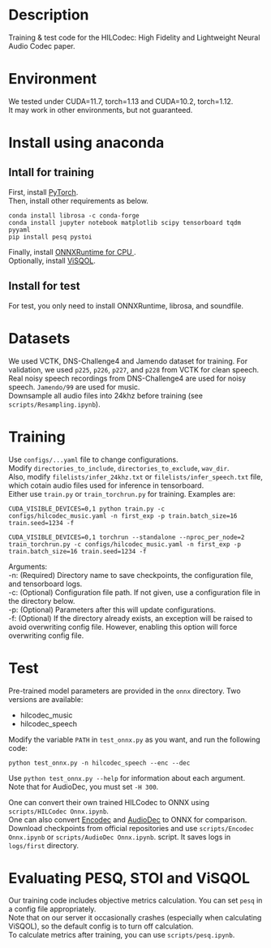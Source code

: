# Description
Training & test code for the HILCodec: High Fidelity and Lightweight Neural Audio Codec paper.

# Environment
We tested under CUDA=11.7, torch=1.13 and CUDA=10.2, torch=1.12.  
It may work in other environments, but not guaranteed.

# Install using anaconda
## Intall for training
First, install [PyTorch](https://pytorch.org/get-started/locally/).  
Then, install other requirements as below.
<pre><code>conda install librosa -c conda-forge
conda install jupyter notebook matplotlib scipy tensorboard tqdm pyyaml
pip install pesq pystoi</code></pre>
Finally, install [ONNXRuntime for CPU ](https://onnxruntime.ai/docs/install/).  
Optionally, install [ViSQOL](https://github.com/google/visqol).  
## Install for test
For test, you only need to install ONNXRuntime, librosa, and soundfile.  

# Datasets
We used VCTK, DNS-Challenge4 and Jamendo dataset for training.
For validation, we used `p225`, `p226`, `p227`, and `p228` from VCTK for clean speech. Real noisy speech recordings from DNS-Challenge4 are used for noisy speech. `Jamendo/99` are used for music.  
Downsample all audio files into 24khz before training (see `scripts/Resampling.ipynb`).  

# Training
Use `configs/...yaml` file to change configurations.  
Modify `directories_to_include`, `directories_to_exclude`, `wav_dir`.  
Also, modify `filelists/infer_24khz.txt` or `filelists/infer_speech.txt` file, which cotain audio files used for inference in tensorboard.  
Either use `train.py` or `train_torchrun.py` for training. Examples are:  
<pre><code>CUDA_VISIBLE_DEVICES=0,1 python train.py -c configs/hilcodec_music.yaml -n first_exp -p train.batch_size=16 train.seed=1234 -f</code></pre>
<pre><code>CUDA_VISIBLE_DEVICES=0,1 torchrun --standalone --nproc_per_node=2 train_torchrun.py -c configs/hilcodec_music.yaml -n first_exp -p train.batch_size=16 train.seed=1234 -f</code></pre>  
Arguments:  
-n: (Required) Directory name to save checkpoints, the configuration file, and tensorboard logs.  
-c: (Optional) Configuration file path. If not given, use a configuration file in the directory below.  
-p: (Optional) Parameters after this will update configurations.  
-f: (Optional) If the directory already exists, an exception will be raised to avoid overwriting config file. However, enabling this option will force overwriting config file.

# Test
Pre-trained model parameters are provided in the `onnx` directory. Two versions are available: 
- hilcodec_music  
- hilcodec_speech  

Modify the variable `PATH` in `test_onnx.py` as you want, and run the following code:
<pre><code>python test_onnx.py -n hilcodec_speech --enc --dec</code></pre>
Use `python test_onnx.py --help` for information about each argument.  
Note that for AudioDec, you must set `-H 300`.  

One can convert their own trained HILCodec to ONNX using `scripts/HILCodec Onnx.ipynb`.  
One can also convert [Encodec](https://github.com/facebookresearch/encodec) and [AudioDec](https://github.com/facebookresearch/AudioDec) to ONNX for comparison.  
Download checkpoints from official repositories and use `scripts/Encodec Onnx.ipynb` or `scripts/AudioDec Onnx.ipynb`.
script. It saves logs in `logs/first` directory.   

# Evaluating PESQ, STOI and ViSQOL
Our training code includes objective metrics calculation. You can set `pesq` in a config file appropriately.  
Note that on our server it occasionally crashes (especially when calculating ViSQOL), so the default config is to turn off calculation.  
To calculate metrics after training, you can use `scripts/pesq.ipynb`.  
